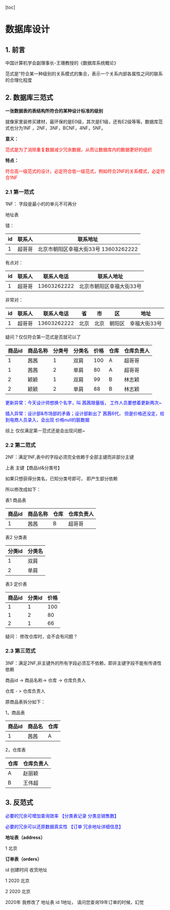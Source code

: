 [toc]

# 数据库设计

## 1. 前言

中国计算机学会副理事长-王珊教授的《数据库系统概论》 

范式是“符合某一种级别的关系模式的集合，表示一个关系内部各属性之间的联系的合理化程度

## 2. 数据库三范式

**一张数据表的表结构所符合的某种设计标准的级别**

就像家里装修买建材，最环保的是E0级，其次是E1级，还有E2级等等。数据库范式也分为1NF  ，2NF，3NF，BCNF，4NF，5NF。

**意义：**

<font color=red>范式是为了消除重复数据减少冗余数据，从而让数据库内的数据更好的组织</font>

**特点：**

<font color=red>符合高一级范式的设计，必定符合低一级范式，例如符合2NF的关系模式，必定符合1NF</font>



### 2.1 第一范式

1NF： 字段是最小的的单元不可再分

地址表

错：

| id   | 联系人 | 联系地址                             |
| ---- | ------ | ------------------------------------ |
| 1    | 超哥哥 | 北京市朝阳区幸福大街33号 13603262222 |

 有点对：

| id   | 联系人 | 联系人电话  | 联系人地址               |
| ---- | ------ | ----------- | ------------------------ |
| 1    | 超哥哥 | 13603262222 | 北京市朝阳区幸福大街33号 |

 非常对：

| id   | 联系人 | 联系人电话  | 省   | 市   | 区     | 地址         |
| ---- | ------ | ----------- | ---- | ---- | ------ | ------------ |
| 1    | 超哥哥 | 13603262222 | 北京 | 北京 | 朝阳区 | 幸福大街33号 |

疑问？仅仅符合第一范式是否就可以了



| 商品id | 商品名称 | 分类号 | 分类名 | 价格 | 仓库 | 仓库负责人 |
| ------ | -------- | ------ | ------ | ---- | ---- | ---------- |
| 1      | 茜茜     | 1      | 双肩   | 100  | A    | 超哥哥     |
| 1      | 茜茜     | 2      | 单肩   | 80   | A    | 超哥哥     |
| 2      | 颖颖     | 1      | 双肩   | 99   | B    | 林志颖     |
| 2      | 颖颖     | 2      | 单肩   | 88   | B    | 林志颖     |

<font color=blue>更新异常：今天设计师想换个名字，叫 茜茜限量版， 工作人员要想着更新两次~</font>

<font color=blue>插入异常：设计部&市场部的矛盾；设计部新出了 茜茜6代， 但是价格还没定，给到电商人员录入，会出现  价格null的脏数据</font>

综上 仅仅满足第一范式还是会出现问题~



### 2.2 第二范式

2NF：满足1NF,表中的字段必须完全依赖于全部主键而非部分主键 

上表 主键【商品id&分类号】

如果只想获得分类名，已知分类号即可， 即产生部分依赖

所以修改成如下：

表1 商品表

| 商品id | 商品名称 | 仓库 | 仓库负责人 |
| ------ | -------- | ---- | ---------- |
| 1      | 茜茜     | B    | 超哥哥     |

表2 分类表

| 分类id | 分类名 |
| ------ | ------ |
| 1      | 双肩   |
| 2      | 单肩   |

表3 定价表

| 商品id | 分类id | 价格 |
| ------ | ------ | ---- |
| 1      | 1      | 100  |
| 1      | 2      | 80   |
| 2      | 1      | 66   |

疑问： 修改仓库时，会不会有问题？



### 2.3 第三范式

3NF：满足2NF,非主键外的所有字段必须互不依赖，即非主键字段不能有传递性依赖

商品id -> 商品名称-> 仓库 -> 仓库负责人

仓库 - > 仓库负责人

原商品表拆分如下：

1，商品表

| 商品id | 商品名 | 仓库 |
| ------ | ------ | ---- |
| 1      | 茜茜   | A    |

2，仓库表

| 仓库 | 仓库负责人 |
| ---- | ---------- |
| A    | 赵丽颖     |
| B    | 王伟超     |

## 3. 反范式

<font color=blue>必要的冗余可增加查询效率  【分类表记录 分类总销售数】</font>

<font color=blue>必要的冗余可以还原数据真实性 【订单 冗余地址详细信息】</font>



**地址表（address）**

1    北京



**订单表（orders）**

id    创建时间   收货地址 

 1        2020          北京

 2        2020          北京













2020年 我修改了 地址表 id 1地址， 请问您查询19年订单的时候，幻觉